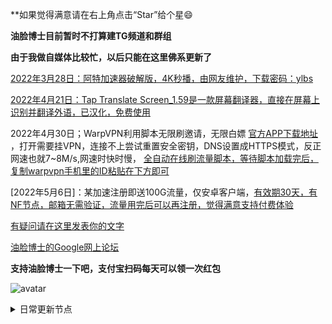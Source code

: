 **如果觉得满意请在右上角点击“Star”给个星😄

**油脸博士目前暂时不打算建TG频道和群组**

**由于我做自媒体比较忙，以后只能在这里佛系更新了**

[2022年3月28日：阿特加速器破解版，4K秒播，由网友维护，下载密码：ylbs](https://ylbs.lanzoup.com/iVd8W0278smd)

[2022年4月21日：Tap Translate Screen_1.59是一款屏幕翻译器，直接在屏幕上识别并翻译外语，已汉化，免费使用](https://ylbs.lanzoul.com/iAWlJ03k1wgd)

2022年4月30日；WarpVPN利用脚本无限刷邀请，无限白嫖 [官方APP下载地址](https://1.1.1.1/) ，打开需要挂VPN，连接不上尝试重置安全密钥，DNS设置成HTTPS模式，反正网速也就7~8M/s,网速时快时慢， [全自动在线刷流量脚本，等待脚本加载完后，复制warpvpn手机里的ID粘贴在下方即可](https://replit.com/@aliilapro/warp)

[2022年5月6日]：某加速注册即送100G流量，仅安卓客户端，[有效期30天，有NF节点，邮箱无需验证，流量用完后可以再注册，觉得满意支持付费体验](https://az.400511.net/)

[有疑问请在这里发表你的文字](https://github.com/YoulianBoshi/lantern-vpn/discussions/103)

[油脸博士的Google网上论坛](https://groups.google.com/g/youlianboshi)

**支持油脸博士一下吧，支付宝扫码每天可以领一次红包**

![avatar](https://telegra.ph/file/2ff5d5da7a06f8fffc663.png)



<details><summary>日常更新节点</summary>
<p>

#### 点击一下即可全部复制

 ss://YWVzLTI1Ni1nY206WTZSOXBBdHZ4eHptR0M@172.99.188.71:5601
ss://YWVzLTI1Ni1nY206UmV4bkJnVTdFVjVBRHhH@172.99.188.71:7002
ss://YWVzLTI1Ni1jZmI6YUxwUXRmRVplNDQ1UXlIaw@152.89.210.105:9098
vmess://ewogICJ2IjogMiwKICAicHMiOiAiIiwKICAiYWRkIjogIjE3My44Mi4yNTEuMjQwIiwKICAicG9ydCI6IDIyMzMsCiAgImlkIjogIjFlMzg0N2U2LTc1NWEtNDk2NC05ODQ1LTRhYzUzZTM5YjIzYyIsCiAgImFpZCI6IDAsCiAgIm5ldCI6ICJ3cyIsCiAgImhvc3QiOiAiIiwKICAicGF0aCI6ICIvIiwKICAidHlwZSI6ICIiLAogICJ0bHMiOiAiIiwKICAic25pIjogIiIsCiAgInNjeSI6ICJhdXRvIgp9
vmess://ewogICJ2IjogMiwKICAicHMiOiAiIiwKICAiYWRkIjogIjk2LjQzLjk0LjExMSIsCiAgInBvcnQiOiAzMjA5MiwKICAiaWQiOiAiNDgwYWVhNjQtYjU0OC00OTJiLWJjMDctYmNkNGNmMGFjMjlhIiwKICAiYWlkIjogMCwKICAibmV0IjogIndzIiwKICAiaG9zdCI6ICIiLAogICJwYXRoIjogIi8iLAogICJ0eXBlIjogIiIsCiAgInRscyI6ICIiLAogICJzbmkiOiAiIiwKICAic2N5IjogImF1dG8iCn0=
vmess://ewogICJ2IjogMiwKICAicHMiOiAiIiwKICAiYWRkIjogIjE3My44Mi4yMzYuMTI2IiwKICAicG9ydCI6IDIyMzMsCiAgImlkIjogImY0MDVmZTNjLTk3ODktNDNlNy1hMDI3LTdiZTA5YTY4OGUwYyIsCiAgImFpZCI6IDAsCiAgIm5ldCI6ICJ3cyIsCiAgImhvc3QiOiAiIiwKICAicGF0aCI6ICIvIiwKICAidHlwZSI6ICIiLAogICJ0bHMiOiAiIiwKICAic25pIjogIiIsCiAgInNjeSI6ICJhdXRvIgp9
vmess://ewogICJ2IjogMiwKICAicHMiOiAiIiwKICAiYWRkIjogInZlc3RhLmhrZy5ucy5lZXZwbi5pbmZvIiwKICAicG9ydCI6IDQ0MywKICAiaWQiOiAiNzcxNTc2ZmQtMzNiZS00ZTAyLTg2OWQtY2ViOWQyOGNlNWYzIiwKICAiYWlkIjogMCwKICAibmV0IjogInRjcCIsCiAgImhvc3QiOiAiIiwKICAicGF0aCI6ICIvIiwKICAidHlwZSI6ICJub25lIiwKICAidGxzIjogIiIsCiAgInNuaSI6ICIiLAogICJzY3kiOiAiYXV0byIKfQ==
ss://YWVzLTI1Ni1jZmI6WkVUNTlMRjZEdkNDOEtWdA@62.216.91.232:9005
ss://YWVzLTI1Ni1nY206UENubkg2U1FTbmZvUzI3@172.99.190.61:8090
ss://YWVzLTI1Ni1jZmI6SmRtUks5Z01FcUZnczhuUA@217.30.10.66:9003
ss://YWVzLTI1Ni1nY206WTZSOXBBdHZ4eHptR0M@172.105.58.152:3306
ss://YWVzLTI1Ni1jZmI6eTlWVVJ5TnpKV05SWUVHUQ@217.30.10.66:9008
ss://YWVzLTI1Ni1jZmI6YUxwUXRmRVplNDQ1UXlIaw@217.30.10.66:9098
ss://YWVzLTI1Ni1nY206Rm9PaUdsa0FBOXlQRUdQ@172.99.190.50:7306
ss://YWVzLTI1Ni1nY206UmV4bkJnVTdFVjVBRHhH@172.99.190.61:7002
ss://YWVzLTI1Ni1jZmI6VFBxWDhlZGdiQVVSY0FNYg@185.167.117.171:9079
ss://YWVzLTI1Ni1jZmI6VFBxWDhlZGdiQVVSY0FNYg@185.126.116.117:9079
ss://YWVzLTI1Ni1jZmI6OVh3WXlac0s4U056UUR0WQ@217.30.10.66:9059
ss://YWVzLTI1Ni1jZmI6TTN0MlpFUWNNR1JXQmpSYQ@185.126.116.117:9011
ss://YWVzLTI1Ni1jZmI6YzNOdEhKNXVqVjJ0R0Rmag@185.167.117.171:9084
ss://YWVzLTI1Ni1jZmI6Z1lDWVhma1VRRXMyVGFKUQ@185.167.117.171:9038
ss://YWVzLTI1Ni1nY206VEV6amZBWXEySWp0dW9T@82.145.41.125:6679
ss://YWVzLTI1Ni1jZmI6RVhOM1MzZVFwakU3RUp1OA@213.183.63.219:9027
ss://YWVzLTI1Ni1jZmI6VWtYUnNYdlI2YnVETUcyWQ@185.167.117.171:9001
ss://YWVzLTI1Ni1jZmI6UVdERHZWRTlucE51clFmQQ@213.183.63.218:9026
ss://YWVzLTI1Ni1jZmI6Qk5tQVhYeEFIWXBUUmR6dQ@185.167.117.171:9020
ss://YWVzLTI1Ni1jZmI6YUxwUXRmRVplNDQ1UXlIaw@213.183.63.218:9098
ss://YWVzLTI1Ni1jZmI6VFBxWDhlZGdiQVVSY0FNYg@213.183.63.218:9079
ss://YWVzLTI1Ni1jZmI6VE4yWXFnaHhlRkRLWmZMVQ@185.167.117.171:9037
ss://YWVzLTI1Ni1jZmI6S25KR2FkM0ZxVHZqcWJhWA@5.183.179.170:9014
ss://YWVzLTI1Ni1jZmI6SmRtUks5Z01FcUZnczhuUA@5.183.179.167:9003
ss://YWVzLTI1Ni1jZmI6THAyN3JxeUpxNzJiWnNxWA@5.183.179.170:9045
ss://YWVzLTI1Ni1jZmI6U241QjdqVHFyNzZhQ0pUOA@5.183.179.170:9097
ss://YWVzLTI1Ni1jZmI6VFBxWDhlZGdiQVVSY0FNYg@5.183.179.170:9079
ss://YWVzLTI1Ni1jZmI6U0JNN1I4ODNqQm1ucWU2Qw@217.30.10.65:9053
ss://YWVzLTI1Ni1jZmI6Y3A4cFJTVUF5TGhUZlZXSA@5.183.179.140:9064
ss://YWVzLTI1Ni1jZmI6WnBORERLUnU5TWFnTnZhZg@5.183.179.140:9015
ss://YWVzLTI1Ni1jZmI6ZkcyYXJ0VW1IZk5UMmNYNw@213.183.63.218:9018
ss://YWVzLTI1Ni1jZmI6Y3A4cFJTVUF5TGhUZlZXSA@213.183.51.172:9064
ss://YWVzLTI1Ni1jZmI6VWtYUnNYdlI2YnVETUcyWQ@217.30.10.67:9001
ss://YWVzLTI1Ni1jZmI6R0E5S3plRWd2ZnhOcmdtTQ@5.183.179.170:9019
ss://YWVzLTI1Ni1jZmI6cnBnYk5uVTlyRERVNGFXWg@5.183.179.170:9094
ss://YWVzLTI1Ni1jZmI6UzdLd1V1N3lCeTU4UzNHYQ@217.30.10.67:9042
ss://YWVzLTI1Ni1jZmI6VE4yWXFnaHhlRkRLWmZMVQ@217.30.10.67:9037
ss://YWVzLTI1Ni1jZmI6UzdLd1V1N3lCeTU4UzNHYQ@217.30.10.65:9042
ss://YWVzLTI1Ni1jZmI6TnZTOE40VmY4cUFHUFNDTA@217.30.10.65:9046
ss://YWVzLTI1Ni1jZmI6U241QjdqVHFyNzZhQ0pUOA@217.30.10.67:9097
ss://YWVzLTI1Ni1jZmI6R0E5S3plRWd2ZnhOcmdtTQ@217.30.10.65:9019
ss://YWVzLTI1Ni1jZmI6UVdERHZWRTlucE51clFmQQ@217.30.10.65:9026
ss://YWVzLTI1Ni1jZmI6ck5CZk51dUFORkNBazdLQg@217.30.10.67:9056
ss://YWVzLTI1Ni1jZmI6YmY3djMzNEtLRFYzWURoSA@213.183.51.172:9070
ss://YWVzLTI1Ni1jZmI6OVh3WXlac0s4U056UUR0WQ@217.30.10.67:9059
ss://YWVzLTI1Ni1jZmI6VTZxbllSaGZ5RG1uOHNnbg@217.30.10.67:9041
ss://YWVzLTI1Ni1jZmI6Qk5tQVhYeEFIWXBUUmR6dQ@213.183.59.229:9020
ss://YWVzLTI1Ni1jZmI6d2pUdWdYM1p0SE1COWMzWg@217.30.10.67:9057
ss://YWVzLTI1Ni1jZmI6VFBxWDhlZGdiQVVSY0FNYg@217.30.10.65:9079
ss://YWVzLTI1Ni1jZmI6SFNadXlKUWNXZThkeE5kRg@217.30.10.67:9043
ss://YWVzLTI1Ni1jZmI6ZjYzZ2c4RXJ1RG5Vcm16NA@213.183.59.229:9010
ss://YWVzLTI1Ni1jZmI6VVdaUWVMUldua3Fna3NlcQ@5.183.179.167:9032
ss://YWVzLTI1Ni1jZmI6SmRtUks5Z01FcUZnczhuUA@5.183.179.140:9003
ss://YWVzLTI1Ni1jZmI6ZjhucEtnTnpka3NzMnl0bg@185.126.116.117:9088
ss://YWVzLTI1Ni1jZmI6d2ZMQzJ5N3J6WnlDbXV5dA@217.30.10.67:9093
ss://YWVzLTI1Ni1jZmI6Rkc1ZGRMc01QYlY1Q3V0RQ@5.183.179.170:9050
ss://YWVzLTI1Ni1jZmI6VVRKQTU3eXBrMlhLUXBubQ@213.183.63.218:9033
ss://YWVzLTI1Ni1jZmI6dWVMWFZrdmg0aGNraEVyUQ@185.167.117.171:9060
ss://YWVzLTI1Ni1jZmI6SmRtUks5Z01FcUZnczhuUA@5.183.179.166:9003
ss://YWVzLTI1Ni1jZmI6QmVqclF2dHU5c3FVZU51Wg@213.183.63.218:9024
ss://YWVzLTI1Ni1jZmI6cnBnYk5uVTlyRERVNGFXWg@5.183.179.166:9094
ss://YWVzLTI1Ni1jZmI6R0E5S3plRWd2ZnhOcmdtTQ@5.183.179.166:9019
ss://YWVzLTI1Ni1jZmI6dWVMWFZrdmg0aGNraEVyUQ@217.30.10.65:9060
ss://YWVzLTI1Ni1jZmI6VTZxbllSaGZ5RG1uOHNnbg@217.30.10.66:9041
ss://YWVzLTI1Ni1jZmI6Rkc1ZGRMc01QYlY1Q3V0RQ@5.183.179.166:9050
ss://YWVzLTI1Ni1jZmI6a1NQbXZ3ZEZ6R01NVzVwWQ@5.183.179.166:9007
ss://YWVzLTI1Ni1jZmI6RkFkVXZNSlVxNXZEZ0tFcQ@5.183.179.166:9006
ss://YWVzLTI1Ni1jZmI6OVh3WXlac0s4U056UUR0WQ@5.183.179.166:9059
trojan://lo3TmsNaLWUXpuoE@de-01.fireplay.io:443/
ss://YWVzLTI1Ni1jZmI6YmY3djMzNEtLRFYzWURoSA@185.167.117.171:9070
ss://YWVzLTI1Ni1jZmI6ZjYzZ2c4RXJ1RG5Vcm16NA@213.183.63.218:9010
ss://YWVzLTI1Ni1jZmI6S25KR2FkM0ZxVHZqcWJhWA@5.183.179.166:9014
ss://YWVzLTI1Ni1jZmI6TTN0MlpFUWNNR1JXQmpSYQ@213.183.63.218:9011

